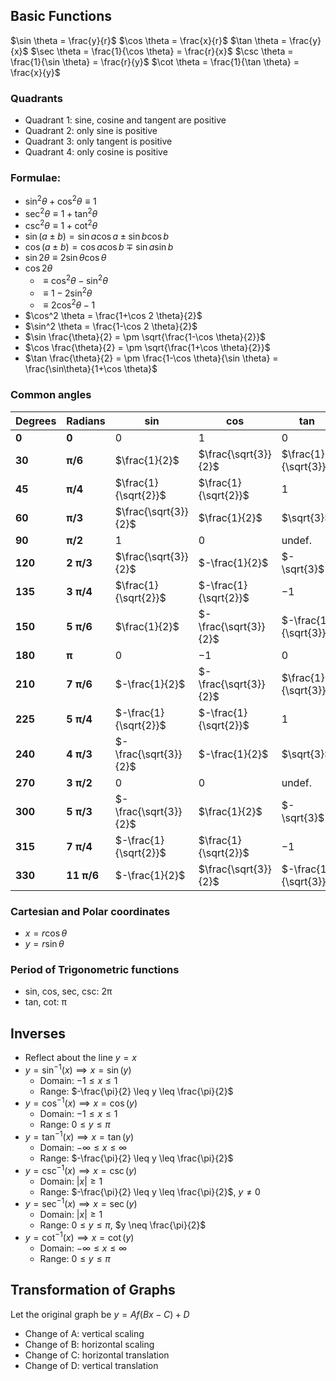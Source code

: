 ## Basic Functions
$\sin \theta = \frac{y}{r}$
$\cos \theta = \frac{x}{r}$
$\tan \theta = \frac{y}{x}$
$\sec \theta = \frac{1}{\cos \theta} = \frac{r}{x}$
$\csc \theta = \frac{1}{\sin \theta} = \frac{r}{y}$
$\cot \theta = \frac{1}{\tan \theta} = \frac{x}{y}$
### Quadrants
- Quadrant 1: sine, cosine and tangent are positive
- Quadrant 2: only sine is positive
- Quadrant 3: only tangent is positive
- Quadrant 4: only cosine is positive
### Formulae:
- $\sin^{2} \theta+\cos^{2} \theta\equiv1$
- $\sec^{2} \theta \equiv 1 + \tan^{2} \theta$
- $\csc^{2} \theta \equiv 1 + \cot^{2} \theta$
- $\sin(a\pm b)=\sin a\cos a\pm\sin b\cos b$
- $\cos(a \pm b)=\cos a\cos b \mp \sin a\sin b$
- $\sin 2 \theta\equiv 2 \sin \theta \cos \theta$
- $\cos 2 \theta$
	- $\equiv \cos^2 \theta - \sin^2 \theta$
	- $\equiv1-2\sin^2\theta$
	- $\equiv2\cos^2\theta-1$
- $\cos^2 \theta = \frac{1+\cos 2 \theta}{2}$
- $\sin^2 \theta = \frac{1-\cos 2 \theta}{2}$
- $\sin \frac{\theta}{2} = \pm \sqrt{\frac{1-\cos \theta}{2}}$
- $\cos \frac{\theta}{2} = \pm \sqrt{\frac{1+\cos \theta}{2}}$
- $\tan \frac{\theta}{2} = \pm \frac{1-\cos \theta}{\sin \theta} = \frac{\sin\theta}{1+\cos \theta}$
### Common angles

| Degrees | Radians    | sin                   | cos                   | tan                   | sec                   | csc                   | cot                   |
| ------- | ---------- | --------------------- | --------------------- | --------------------- | --------------------- | --------------------- | --------------------- |
| **0**   | **0**      | 0                     | 1                     | 0                     | undef.                | 1                     | undef.                |
| **30**  | **π/6**    | $\frac{1}{2}$         | $\frac{\sqrt{3}}{2}$  | $\frac{1}{\sqrt{3}}$  | $\frac{2}{\sqrt{3}}$  | $2$                   | $\sqrt{3}$            |
| **45**  | **π/4**    | $\frac{1}{\sqrt{2}}$  | $\frac{1}{\sqrt{2}}$  | $1$                   | $\sqrt{2}$            | $\sqrt{2}$            | $1$                   |
| **60**  | **π/3**    | $\frac{\sqrt{3}}{2}$  | $\frac{1}{2}$         | $\sqrt{3}$            | $2$                   | $\frac{2}{\sqrt{3}}$  | $\frac{1}{\sqrt{3}}$  |
| **90**  | **π/2**    | $1$                   | $0$                   | undef.                | undef.                | $1$                   | $0$                   |
| **120** | **2 π/3**  | $\frac{\sqrt{3}}{2}$  | $-\frac{1}{2}$        | $-\sqrt{3}$           | $-2$                  | $\frac{2}{\sqrt{3}}$  | $-\frac{1}{\sqrt{3}}$ |
| **135** | **3 π/4**  | $\frac{1}{\sqrt{2}}$  | $-\frac{1}{\sqrt{2}}$ | $-1$                  | $-\sqrt{2}$           | $\sqrt{2}$            | $-1$                  |
| **150** | **5 π/6**  | $\frac{1}{2}$         | $-\frac{\sqrt{3}}{2}$ | $-\frac{1}{\sqrt{3}}$ | $-\frac{2}{\sqrt{3}}$ | $2$                   | $-\sqrt{3}$           |
| **180** | **π**      | $0$                   | $-1$                  | $0$                   | $-1$                  | undef.                | undef.                |
| **210** | **7 π/6**  | $-\frac{1}{2}$        | $-\frac{\sqrt{3}}{2}$ | $\frac{1}{\sqrt{3}}$  | $-\frac{2}{\sqrt{3}}$ | $-2$                  | $\sqrt{3}$            |
| **225** | **5 π/4**  | $-\frac{1}{\sqrt{2}}$ | $-\frac{1}{\sqrt{2}}$ | $1$                   | $-\sqrt{2}$           | $-\sqrt{2}$           | $1$                   |
| **240** | **4 π/3**  | $-\frac{\sqrt{3}}{2}$ | $-\frac{1}{2}$        | $\sqrt{3}$            | $-2$                  | $-\frac{2}{\sqrt{3}}$ | $\frac{1}{\sqrt{3}}$  |
| **270** | **3 π/2**  | $0$                   | $0$                   | undef.                | undef.                | $-1$                  | $0$                   |
| **300** | **5 π/3**  | $-\frac{\sqrt{3}}{2}$ | $\frac{1}{2}$         | $-\sqrt{3}$           | $2$                   | $-\frac{2}{\sqrt{3}}$ | $-\frac{1}{\sqrt{3}}$ |
| **315** | **7 π/4**  | $-\frac{1}{\sqrt{2}}$ | $\frac{1}{\sqrt{2}}$  | $-1$                  | $\sqrt{2}$            | $-\sqrt{2}$           | $1$                   |
| **330** | **11 π/6** | $-\frac{1}{2}$        | $\frac{\sqrt{3}}{2}$  | $-\frac{1}{\sqrt{3}}$ | $\frac{2}{\sqrt{3}}$  | $-2$                  | $\sqrt{3}$            |
### Cartesian and Polar coordinates
- $x = r \cos \theta$
- $y = r \sin \theta$
### Period of Trigonometric functions
- sin, cos, sec, csc: 2π
- tan, cot: π
## Inverses
- Reflect about the line $y = x$
- $y = \sin^{-1}(x) \implies x = \sin(y)$
	- Domain: $-1 \leq x \leq 1$
	- Range: $-\frac{\pi}{2} \leq y \leq \frac{\pi}{2}$
- $y = \cos^{-1}(x) \implies x = \cos(y)$
	- Domain: $-1 \leq x \leq 1$
	- Range: $0 \leq y \leq \pi$
- $y = \tan^{-1}(x) \implies x = \tan(y)$
	- Domain: $-\infty \leq x \leq \infty$
	- Range: $-\frac{\pi}{2} \leq y \leq \frac{\pi}{2}$
- $y = \csc^{-1}(x) \implies x = \csc(y)$
	- Domain: $|x| \geq 1$
	- Range: $-\frac{\pi}{2} \leq y \leq \frac{\pi}{2}$, $y \neq 0$
- $y = \sec^{-1}(x) \implies x = \sec(y)$
	- Domain: $|x| \geq 1$
	- Range: $0 \leq y \leq \pi$, $y \neq \frac{\pi}{2}$
- $y = \cot^{-1}(x) \implies x = \cot(y)$
	- Domain: $-\infty \leq x \leq \infty$
	- Range: $0 \leq y \leq \pi$

## Transformation of Graphs
Let the original graph be $y = A f(Bx - C) + D$
- Change of A: vertical scaling
- Change of B: horizontal scaling 
- Change of C: horizontal translation
- Change of D: vertical translation
